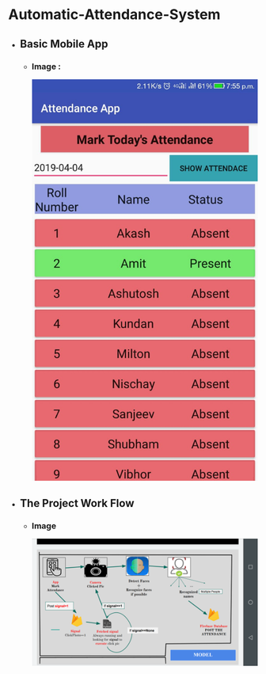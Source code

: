 # Automatic-Attendance-System

* ## Basic Mobile App
  * ### Image : 
    ![picture alt](https://github.com/amit988684/Automatic-Attendance-System/blob/master/All_Important_Docs_To_Face_Recognition/mobile_app_view.jpg "Mobile App Made")
    
* ## The Project Work Flow
  * ### Image
    ![picture alt](https://github.com/amit988684/Automatic-Attendance-System/blob/master/All_Important_Docs_To_Face_Recognition/Peoject_Flow.png "Mobile App Made")


